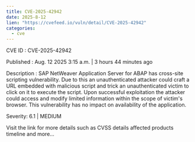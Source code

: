 ```yaml
--- 
title: CVE-2025-42942
date: 2025-8-12
lien: "https://cvefeed.io/vuln/detail/CVE-2025-42942"
categories:
  - cve
---
```


CVE ID : CVE-2025-42942

Published :  Aug. 12
2025
3:15 a.m. | 3 hours
44 minutes ago

Description : SAP NetWeaver Application Server for ABAP has cross-site scripting vulnerability. Due to this
an unauthenticated attacker could craft a URL embedded with malicious script and trick an unauthenticated victim to click on it to execute the script. Upon successful exploitation
the attacker could access and modify limited information within the scope of victim's browser. This vulnerability has no impact on availability of the application.

Severity: 6.1 | MEDIUM

Visit the link for more details
such as CVSS details
affected products
timeline
and more...
